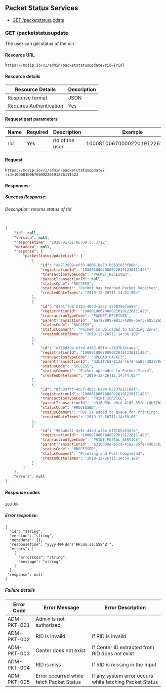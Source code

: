 ## Packet Status Services

* [GET /packetstatusupdate](#get-packetstatusupdate)

### GET /packetstatusupdate

The user can get status of the uin

#### Resource URL
```
https://mosip.io/v1/admin/packetstatusupdate?rid={rid}
```
#### Resource details
Resource Details | Description
------------ | -------------
Response format | JSON
Requires Authentication | Yes

#### Request part parameters
Name | Required | Description |  Example
-----|----------|-------------|--------
rid |Yes|rid of the user| 10008100670000220191226111423

#### Request
```
https://mosip.io/v1/admin/packetstatusupdate?rid=10008100670000220191226111423
```
#### Responses:

##### Success Response:

###### Description: returns status of rid
```JSON

{
    "id": null,
    "version": null,
    "responsetime": "2020-01-01T06:09:33.371Z",
    "metadata": null,
    "response": {
        "packetStatusUpdateList": [
            {
                "id": "aa712099-e033-4806-be73-b0532653fb0e",
                "registrationId": "10008100670000220191226111423",
                "transactionTypeCode": "PACKET_RECEIVER",
                "parentTransactionId": null,
                "statusCode": "SUCCESS",
                "statusComment": "Packet has reached Packet Receiver",
                "createdDateTimes": "2019-12-26T11:14:32.804"
            },
            {
                "id": "d2b1f7b8-212d-467d-aa8c-383979efe69a",
                "registrationId": "10008100670000220191226111423",
                "transactionTypeCode": "PACKET_RECEIVER",
                "parentTransactionId": "aa712099-e033-4806-be73-b0532653fb0e",
                "statusCode": "SUCCESS",
                "statusComment": "Packet is Uploaded to Landing Zone",
                "createdDateTimes": "2019-12-26T11:14:36.109"
            },
            {
                "id": "e316d39e-e5cd-4162-85fe-c4b37b24caea",
                "registrationId": "10008100670000220191226111423",
                "transactionTypeCode": "UPLOAD_PACKET",
                "parentTransactionId": "d2b1f7b8-212d-467d-aa8c-383979efe69a",
                "statusCode": "SUCCESS",
                "statusComment": "Packet uploaded to Packet Store",
                "createdDateTimes": "2019-12-26T11:14:44.654"
            },
            {
                "id": "8fb33f4f-4bc7-4b8c-ba94-b6737e12c6df",
                "registrationId": "10008100670000220191226111423",
                "transactionTypeCode": "PRINT_SERVICE",
                "parentTransactionId": "e316d39e-e5cd-4162-85fe-c4b37b24caea",
                "statusCode": "PROCESSED",
                "statusComment": "PDF is added to Queue for Printing",
                "createdDateTimes": "2019-12-26T11:14:58.05"
            },
            {
                "id": "906a8c71-3e5c-43dd-af4e-bf0105a935fe",
                "registrationId": "10008100670000220191226111423",
                "transactionTypeCode": "PRINT_POSTAL_SERVICE",
                "parentTransactionId": "e316d39e-e5cd-4162-85fe-c4b37b24caea",
                "statusCode": "PROCESSED",
                "statusComment": "Printing and Post Completed",
                "createdDateTimes": "2019-12-26T11:14:58.188"
            }
        ]
    },
    "errors": null
}
```
##### Response codes
```
200 Ok
```
##### Error response:
```
{
  "id": "string",
  "version": "string",
  "metadata": {},
  "responsetime": "yyyy-MM-dd'T'HH:mm:ss.SSS'Z'",
  "errors": [
    {
      "errorCode": "string",
      "message": "string"
    }
  ],
 "response": null
}

```
##### Failure details
Error Code  | Error Message | Error Description
-----|----------|-------------
ADM-PKT-001|Admin is not authorized|
ADM-PKT-002 |RID is invalid|If RID is invalid
ADM-PKT-003 |Center does not exist|If Center ID extracted from RID does not exist
ADM-PKT-004 |RID is miss|If RID is missing in the Input
ADM-PKT-005 |Error occurred while fetch Packet Status|If any system error occurs while fetching Packet Status